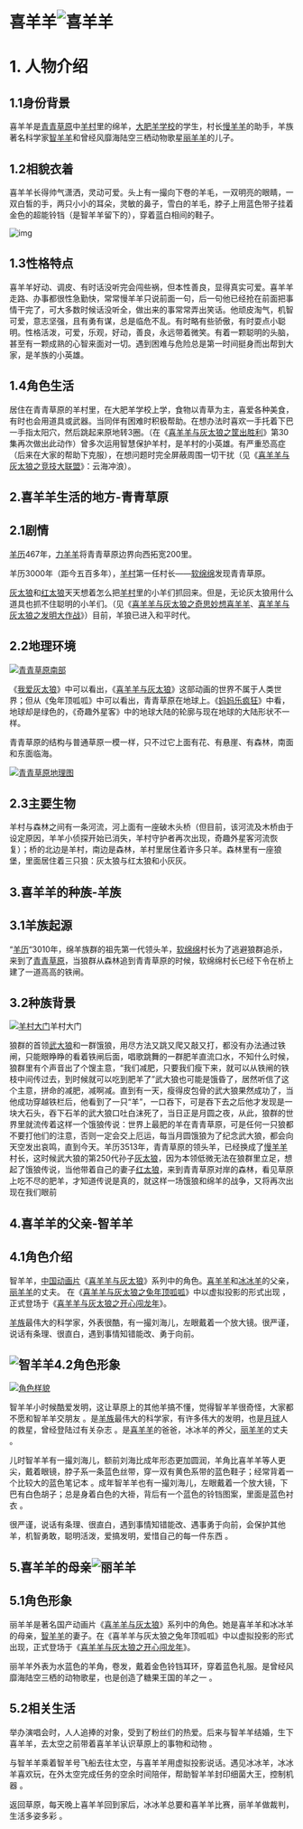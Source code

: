 # 喜羊羊![喜羊羊](file:///C:/Users/86155/AppData/Local/Temp/msohtmlclip1/01/clip_image001.jpg)

# 1. 人物介绍

## 1.1身份背景

喜羊羊是[青青草原](https://baike.baidu.com/item/青青草原/18834)中[羊村](https://baike.baidu.com/item/羊村/70871)里的绵羊，[大肥羊学校](https://baike.baidu.com/item/大肥羊学校)的学生，村长[慢羊羊](https://baike.baidu.com/item/慢羊羊)的助手，羊族著名科学家[智羊羊](https://baike.baidu.com/item/智羊羊/9700740)和曾经风靡海陆空三栖动物歌星[丽羊羊](https://baike.baidu.com/item/丽羊羊/893097)的儿子。

## 1.2相貌衣着

喜羊羊长得帅气潇洒，灵动可爱。头上有一撮向下卷的羊毛，一双明亮的眼睛，一双白皙的手，两只小小的耳朵，灵敏的鼻子，雪白的羊毛，脖子上用蓝色带子挂着金色的超能铃铛（是智羊羊留下的），穿着蓝白相间的鞋子。

![img](file:///C:/Users/86155/AppData/Local/Temp/msohtmlclip1/01/clip_image003.jpg)

## 1.3性格特点

喜羊羊好动、调皮、有时话没听完会闯些祸，但本性善良，显得真实可爱。喜羊羊走路、办事都很性急勤快，常常慢羊羊只说前面一句，后一句他已经抢在前面把事情干完了，可大多数时候话没听全，做出来的事常常弄出笑话。他顽皮淘气，机智可爱，意志坚强，且有勇有谋，总是临危不乱。有时略有些骄傲，有时耍点小聪明。性格活泼，可爱，乐观，好动，善良，永远带着微笑。有着一颗聪明的头脑，甚至有一颗成熟的心智来面对一切。遇到困难与危险总是第一时间挺身而出帮到大家，是羊族的小英雄。

## 1.4角色生活

居住在青青草原的羊村里，在大肥羊学校上学，食物以青草为主，喜爱各种美食，有时也会用道具或武器。当同伴有困难时积极帮助。在想办法时喜欢一手托着下巴一手指太阳穴，然后跳起来原地转3圈。（在《[喜羊羊与灰太狼之筐出胜利](https://baike.baidu.com/item/喜羊羊与灰太狼之筐出胜利/53934880)》第30集再次做出此动作）曾多次运用智慧保护羊村，是羊村的小英雄。有严重恐高症（后来在大家的帮助下克服），在想问题时完全屏蔽周围一切干扰（见《[喜羊羊与灰太狼之竞技大联盟](https://baike.baidu.com/item/喜羊羊与灰太狼之竞技大联盟/10787516)》：云海冲浪）。

## 2.喜羊羊生活的地方-青青草原

## 2.1剧情

[羊历](https://baike.baidu.com/item/羊历/7326376)467年，[力羊羊](https://baike.baidu.com/item/力羊羊)将青青草原边界向西拓宽200里。

羊历3000年（距今五百多年），[羊村](https://baike.baidu.com/item/羊村)第一任村长——[软绵绵](https://baike.baidu.com/item/软绵绵)发现青青草原。

[灰太狼](https://baike.baidu.com/item/灰太狼/3844415)和[红太狼](https://baike.baidu.com/item/红太狼/3844396)天天想着怎么把[羊村](https://baike.baidu.com/item/羊村/70871)里的小羊们抓回来。但是，无论灰太狼用什么道具也抓不住聪明的小羊们。（见《[喜羊羊与灰太狼之奇思妙想喜羊羊](https://baike.baidu.com/item/喜羊羊与灰太狼之奇思妙想喜羊羊/5784917)、[喜羊羊与灰太狼之发明大作战](https://baike.baidu.com/item/喜羊羊与灰太狼之发明大作战/19683616)》）目前，羊狼已进入和平时代。

## 2.2地理环境

[![青青草原南部](file:///C:/Users/86155/AppData/Local/Temp/msohtmlclip1/01/clip_image004.jpg)](https://baike.baidu.com/pic/青青草原/18834/0/279759ee3d6d55fbce9ffa9f6d224f4a20a4dd2a?fr=lemma&ct=single)

《[我爱灰太狼](https://baike.baidu.com/item/我爱灰太狼/40053)》中可以看出，《[喜羊羊与灰太狼](https://baike.baidu.com/item/喜羊羊与灰太狼/936250)》这部动画的世界不属于人类世界；但从《兔年顶呱呱》中可以看出，青青草原在地球上。《[妈妈乐疯狂](https://baike.baidu.com/item/妈妈乐疯狂/16854259)》中看，地球却是绿色的，《奇趣外星客》中的地球大陆的轮廓与现在地球的大陆形状不一样。

青青草原的结构与普通草原一模一样，只不过它上面有花、有悬崖、有森林，南面和东面临海。

[![青青草原地理图](file:///C:/Users/86155/AppData/Local/Temp/msohtmlclip1/01/clip_image005.jpg)](https://baike.baidu.com/pic/青青草原/18834/0/9c16fdfaaf51f3deb48f8caceca5e71f3a292cf5d3ea?fr=lemma&ct=single)

## 2.3主要生物

羊村与森林之间有一条河流，河上面有一座破木头桥（但目前，该河流及木桥由于设定原因，羊羊小侦探开始已消失，羊村守护者再次出现，奇趣外星客河流恢复）；桥的北边是羊村，南边是森林，羊村里居住着许多只羊。森林里有一座狼堡，里面居住着三只狼：灰太狼与红太狼和小灰灰。

## 3.喜羊羊的种族-羊族

## 3.1羊族起源

“[羊历](https://baike.baidu.com/item/羊历/7326376)“3010年，绵羊族群的祖先第一代领头羊，[软绵绵](https://baike.baidu.com/item/软绵绵/2606744)村长为了逃避狼群追杀，来到了[青青草原](https://baike.baidu.com/item/青青草原/18834)，当狼群从森林追到青青草原的时候，软绵绵村长已经下令在桥上建了一道高高的铁闸。

## 3.2种族背景

 

[![羊村大门](file:///C:/Users/86155/AppData/Local/Temp/msohtmlclip1/01/clip_image006.png)](https://baike.baidu.com/pic/羊族/9631053/0/ca1349540923dd54564e38600e45a4de9c82d158e22c?fr=lemma&ct=single)羊村大门

狼群的首领[武大狼](https://baike.baidu.com/item/武大狼)和一群饿狼，用尽方法又跳又爬又敲又打，都没有办法通过铁闸，只能眼睁睁的看着铁闸后面，唱歌跳舞的一群肥羊直流口水，不知什么时候，狼群里有个声音出了个馊主意，“我们减肥，只要我们瘦下来，就可以从铁闸的铁枝中间传过去，到时候就可以吃到肥羊了”武大狼也可能是饿昏了，居然听信了这个主意，拼命的减肥，减啊减。直到有一天，瘦得皮包骨的武大狼果然成功了，当他成功穿越铁栏后，他看到了一只“羊”，一口吞下，可是吞下去之后他才发现是一块大石头，吞下石羊的武大狼口吐白沫死了，当日正是月圆之夜，从此，狼群的世界里就流传着这样一个饿狼传说：世界上最肥的羊在青青草原，可是任何一只狼都不要打他们的注意，否则一定会交上厄运，每当月圆饿狼为了纪念武大狼，都会向天空发出哀鸣，直到今天。羊历3513年，青青草原的领头羊，已经换成了[慢羊羊](https://baike.baidu.com/item/慢羊羊)村长，这时候武大狼的第250代孙子[灰太狼](https://baike.baidu.com/item/灰太狼)，因为本领低微无法在狼群里立足，想起了饿狼传说，当他带着自己的妻子[红太狼](https://baike.baidu.com/item/红太狼)，来到青青草原对岸的森林，看见草原上吃不尽的肥羊，才知道传说是真的，就这样一场饿狼和绵羊的战争，又将再次出现在我们眼前

## 4.喜羊羊的父亲-智羊羊

## 4.1角色介绍

智羊羊，[中国](https://baike.baidu.com/item/中国/1122445)[动画片](https://baike.baidu.com/item/动画片/666841)《[喜羊羊与灰太狼](https://baike.baidu.com/item/喜羊羊与灰太狼/936250)》系列中的角色。[喜羊羊](https://baike.baidu.com/item/喜羊羊/3844280)和[冰冰羊](https://baike.baidu.com/item/冰冰羊/23783623)的父亲，[丽羊羊](https://baike.baidu.com/item/丽羊羊/893097)的丈夫。 在《[喜羊羊与灰太狼之兔年顶呱呱](https://baike.baidu.com/item/喜羊羊与灰太狼之兔年顶呱呱/8412306)》中以虚拟投影的形式出现 ，正式登场于《[喜羊羊与灰太狼之开心闯龙年](https://baike.baidu.com/item/喜羊羊与灰太狼之开心闯龙年/633093)》。

[羊族](https://baike.baidu.com/item/羊族/9631053)最伟大的科学家，外表很酷，有一撮刘海儿，左眼戴着一个放大镜。很严谨，说话有条理、很直白，遇到事情知错能改、勇于向前。

## ![智羊羊](file:///C:/Users/86155/AppData/Local/Temp/msohtmlclip1/01/clip_image007.jpg)4.2角色形象

[![角色样貌](file:///C:/Users/86155/AppData/Local/Temp/msohtmlclip1/01/clip_image008.png)](https://baike.baidu.com/pic/智羊羊/9700740/1634751268/d058ccbf6c81800aa5a55de0bf3533fa838b4798?fr=lemma&ct=cover)

智羊羊小时候酷爱发明，这让草原上的其他羊搞不懂，觉得智羊羊很奇怪，大家都不愿和智羊羊交朋友 。是[羊族](https://baike.baidu.com/item/羊族/9631053)最伟大的科学家，有许多伟大的发明，也是[月球](https://baike.baidu.com/item/月球/30767)人的救星，曾经登陆过有关杂志 。是[喜羊羊](https://baike.baidu.com/item/喜羊羊/3844280)的爸爸，冰冰羊的养父，[丽羊羊](https://baike.baidu.com/item/丽羊羊/893097)的丈夫 。

儿时智羊羊有一撮刘海儿，额前刘海比成年形态更加圆润，羊角比喜羊羊等人更尖，戴着眼镜，脖子系一条蓝色丝带，穿一双有黄色系带的蓝色鞋子；经常背着一个比较大的蓝色笔记本 。成年智羊羊也有一撮刘海儿，左眼戴着一个放大镜，下巴有白色胡子；总是身着白色的大褂，背后有一个蓝色的铃铛图案，里面是蓝色衬衣 。

很严谨，说话有条理、很直白，遇到事情知错能改、遇事勇于向前，会保护其他羊，机智勇敢，聪明活泼，爱搞发明，爱惜自己的每一件东西 。

## 5.喜羊羊的母亲![丽羊羊](file:///C:/Users/86155/AppData/Local/Temp/msohtmlclip1/01/clip_image009.jpg)

## 5.1角色形象

丽羊羊是著名国产动画片《[喜羊羊与灰太狼](https://baike.baidu.com/item/喜羊羊与灰太狼/936250)》系列中的角色。她是喜羊羊和冰冰羊的母亲，[智羊羊](https://baike.baidu.com/item/智羊羊/9700740)的妻子。在《喜羊羊与灰太狼之兔年顶呱呱》中以虚拟投影的形式出现，正式登场于《[喜羊羊与灰太狼之开心闯龙年](https://baike.baidu.com/item/喜羊羊与灰太狼之开心闯龙年/633093)》。

丽羊羊外表为水蓝色的羊角，卷发，戴着金色铃铛耳环，穿着蓝色礼服。是曾经风靡海陆空三栖的动物歌星，也是创造了糖果王国的羊之一 。

## 5.2相关生活

举办演唱会时，人人追捧的对象，受到了粉丝们的热爱。后来与智羊羊结婚，生下喜羊羊，去太空之前带着喜羊羊认识草原上的事物和动物 。

与智羊羊乘着智羊号飞船去往太空，与喜羊羊用虚拟投影说话。遇见冰冰羊，冰冰羊喜欢玩，在外太空完成任务的空余时间陪伴，帮助智羊羊封印细菌大王，控制机器 。

返回草原，每天晚上喜羊羊回到家后，冰冰羊总要和喜羊羊比赛，丽羊羊做裁判，生活多姿多彩 。

 

 